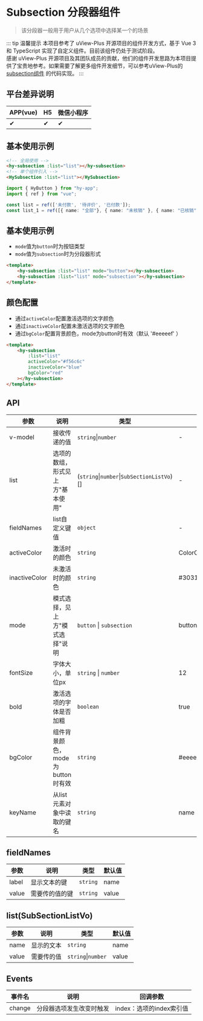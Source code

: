 # Subsection 分段器组件
> 该分段器一般用于用户从几个选项中选择某一个的场景

::: tip 温馨提示
本项目参考了 uView-Plus 开源项目的组件开发方式，基于 Vue 3 和 TypeScript 实现了自定义组件。目前该组件仍处于测试阶段。<br>
感谢 uView-Plus 开源项目及其团队成员的贡献，他们的组件开发思路为本项目提供了宝贵地参考。如果需要了解更多组件开发细节，可以参考uView-Plus的 [subsection组件](https://uiadmin.net/uview-plus/components/subsection.html) 的代码实现。
:::

## 平台差异说明

| APP(vue) | H5 | 微信小程序 |
|----------|----|-------|
| ✔        | ✔  | ✔     |

## 基本使用示例

```html
<!-- 全局使用 -->
<hy-subsection :list="list"></hy-subsection>
<!-- 单个组件引入 -->
<HySubsection :list="list"></HySubsection>
```
```ts
import { HyButton } from "hy-app";
import { ref } from "vue";

const list = ref(['未付款', '待评价', '已付款']);
const list_1 = ref([{ name: "全部"}, { name: "未核销" }, { name: "已核销" }]);
```

## 基本使用示例
- `mode`值为`button`时为按钮类型
- `mode`值为`subsection`时为分段器形式
```html
<template>
    <hy-subsection :list="list" mode="button"></hy-subsection>
    <hy-subsection :list="list" mode="subsection"></hy-subsection>
</template>
```

## 颜色配置
- 通过`activeColor`配置激活选项的文字颜色
- 通过`inactiveColor`配置未激活选项的文字颜色
- 通过`bgColor`配置背景颜色，mode为button时有效（默认 '#eeeeef' ）
```html
<template>
    <hy-subsection
        :list="list"
        activeColor="#f56c6c"
        inactiveColor="blue"
        bgColor="red"
    ></hy-subsection>
</template>
```

## API

| 参数            | 说明                    | 类型                                         | 默认值                 |
|---------------|-----------------------|--------------------------------------------|---------------------|
| v-model       | 接收传递的值                | `string`\|`number`                         | -                   |
| list          | 选项的数组，形式见上方"基本使用"     | (`string`\|`number`\|`SubSectionListVo`)[] | -                   |
| fieldNames    | list自定义键值             | `object`                                   | -                   |
| activeColor   | 激活时的颜色                | `string`                                   | ColorConfig.success |
| inactiveColor | 未激活时的颜色               | `string`                                   | #303133             |
| mode          | 模式选择，见上方"模式选择"说明      | `button` \| `subsection`                   | button              |
| fontSize      | 字体大小，单位px             | `string` \| `number`                       | 12                  |
| bold          | 激活选项的字体是否加粗           | `boolean`                                  | true                |
| bgColor       | 组件背景颜色，mode为button时有效 | `string`                                   | #eeeeef             |
| keyName       | 从list元素对象中读取的键名       | `string`                                   | name                |

## fieldNames
| 参数    | 说明      | 类型       | 默认值   |
|-------|---------|----------|-------|
| label | 显示文本的键  | `string` | name  |
| value | 需要传的值的键 | `string` | value |

## list(SubSectionListVo)
| 参数    | 说明    | 类型                 | 默认值 |
|-------|-------|--------------------|-----|
| name  | 显示的文本 | `string`           | name |
| value | 需要传的值 | `string`\|`number` | value |

## Events

| 事件名    | 说明           | 回调参数              |
|--------|--------------|-------------------|
| change | 分段器选项发生改变时触发 | index：选项的index索引值 |